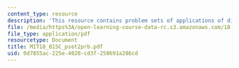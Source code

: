 ```yaml
---
content_type: resource
description: 'This resource contains problem sets of applications of differentiation. '
file: /media/https%3A/open-learning-course-data-rc.s3.amazonaws.com/18-01sc-single-variable-calculus-fall-2010/0d7855ac225e4020cd3f258691a286cd_MIT18_01SC_pset2prb.pdf
file_type: application/pdf
resourcetype: Document
title: MIT18_01SC_pset2prb.pdf
uid: 0d7855ac-225e-4020-cd3f-258691a286cd
---
```

